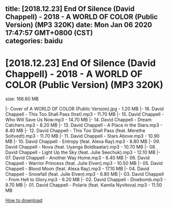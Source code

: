 
title: [2018.12.23] End Of Silence (David Chappell) - 2018 - A WORLD OF COLOR (Public Version) (MP3 320K)
date: Mon Jan 06 2020 17:47:57 GMT+0800 (CST)    
categories: baidu
---

# [2018.12.23] End Of Silence (David Chappell) - 2018 - A WORLD OF COLOR (Public Version) (MP3 320K)
size: 166.60 MB
 
 
|- Cover of A WORLD OF COLOR (Public Version).jpg - 1.20 MB
|- 16. David Chappell - This Too Shall Pass (Inst).mp3 - 11.70 MB
|- 15. David Chappell - Who Will Save Us Now.mp3 - 14.70 MB
|- 14. David Chappell - Dream Catchers.mp3 - 8.20 MB
|- 13. David Chappell - A Place in the Stars.mp3 - 8.40 MB
|- 12. David Chappell - This Too Shall Pass (feat. Merethe Soltvedt).mp3 - 11.70 MB
|- 11. David Chappell - Stars Above.mp3 - 10.90 MB
|- 10. David Chappell - Entropy (feat. Alexa Ray).mp3 - 8.80 MB
|- 09. David Chappell - Nova (feat. Uyanga Boldbaatar).mp3 - 10.70 MB
|- 08. David Chappell - Light Up the Sky (feat. Julie Seechuk).mp3 - 12.10 MB
|- 07. David Chappell - Another Way Home.mp3 - 6.40 MB
|- 06. David Chappell - Warrior Princess (feat. Julie Elven).mp3 - 10.50 MB
|- 05. David Chappell - Blood Moon (feat. Alexa Ray).mp3 - 17.10 MB
|- 04. David Chappell - Snowfall (feat. Julie Elven).mp3 - 6.80 MB
|- 03. David Chappell - From Hell to Glory.mp3 - 6.20 MB
|- 02. David Chappell - Divebomb.mp3 - 9.70 MB
|- 01. David Chappell - Polaris (feat. Kamila Nyvltova).mp3 - 11.50 MB

[How to download](https://bpcam.bemobtrk.com/go/2ceec3aa-1ca2-46d6-b9ff-aaa5c184517c?jno=1727)
